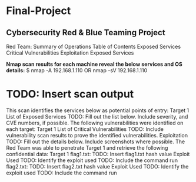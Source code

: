 # Final-Project
## Cybersecurity Red &amp; Blue Teaming Project

Red Team: Summary of Operations
Table of Contents
Exposed Services
Critical Vulnerabilities
Exploitation
Exposed Services

**Nmap scan results for each machine reveal the below services and OS details:**
$ nmap -A 192.168.1.110 OR nmap -sV 192.168.1.110
  # TODO: Insert scan output
This scan identifies the services below as potential points of entry:
Target 1
List of
Exposed Services
TODO: Fill out the list below. Include severity, and CVE numbers, if possible.
The following vulnerabilities were identified on each target:
Target 1
List of
Critical
Vulnerabilities
TODO: Include vulnerability scan results to prove the identified vulnerabilities.
Exploitation
TODO: Fill out the details below. Include screenshots where possible.
The Red Team was able to penetrate Target 1 and retrieve the following confidential data:
Target 1
flag1.txt: TODO: Insert flag1.txt hash value
Exploit Used
TODO: Identify the exploit used
TODO: Include the command run
flag2.txt: TODO: Insert flag2.txt hash value
Exploit Used
TODO: Identify the exploit used
TODO: Include the command run
